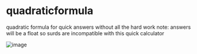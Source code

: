 # quadraticformula
quadratic formula for quick answers without all the hard work
note: answers will be a float so surds are incompatible with this quick calculator




![image](https://user-images.githubusercontent.com/86781896/142778317-d6956c64-ee67-4bda-bd24-93435cc5ef9c.png)

